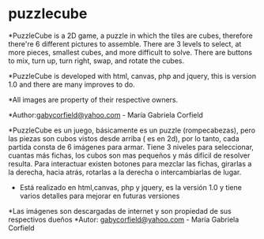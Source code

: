 # puzzlecube
*PuzzleCube is a 2D game, a puzzle in which the tiles are cubes, therefore there're 6 different pictures to assemble. There are 3 levels to select, at more pieces, smallest cubes, and more difficult to solve.
There are buttons to mix, turn up, turn right, swap, and rotate the cubes.

*PuzzleCube is developed with html, canvas, php and jquery, this is version 1.0 and there are many improves to do.

*All images are property of their respective owners.

*Author:gabycorfield@yahoo.com - María Gabriela Corfield

*PuzzleCube es un juego, básicamente es un puzzle (rompecabezas), pero las piezas son cubos vistos desde arriba ( es en 2d), por lo tanto, cada partida consta de 6 imágenes para armar. Tiene 3 niveles para seleccionar, cuantas más fichas, los cubos son mas pequeños y más difícil de resolver resulta. 
Para interactuar existen botones para mezclar las fichas, girarlas a la derecha, hacia atrás, rotarlas a la derecha o intercambiarlas de lugar.

* Está realizado en html,canvas, php y jquery, es la versión 1.0 y tiene varios detalles para mejorar en  futuras versiones

*Las imágenes son descargadas de internet y son propiedad de sus respectivos dueños
*Autor: gabycorfield@yahoo.com  - María Gabriela Corfield


